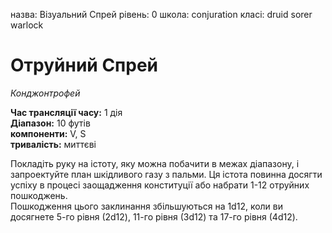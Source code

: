 назва: Візуальний Спрей рівень: 0 школа: conjuration класі: druid sorer warlock

# Отруйний Спрей
_Конджонтрофей_

**Час трансляції часу:** 1 дія    
**Діапазон:** 10 футів    
**компоненти:** V, S    
**тривалість:** миттєві

Покладіть руку на істоту, яку можна побачити в межах діапазону, і запроектуйте план шкідливого газу з пальми. Ця істота повинна досягти успіху в процесі заощадження конституції або набрати 1-12 отруйних пошкоджень.    
Пошкодження цього заклинання збільшуються на 1d12, коли ви досягнете 5-го рівня (2d12), 11-го рівня (3d12) та 17-го рівня (4d12).